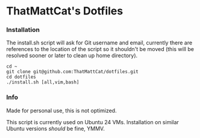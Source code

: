 # ThatMattCat's Dotfiles

### Installation

The install.sh script will ask for Git username and email, currently there are references to the location of the script so it shouldn't be moved (this will be resolved sooner or later to clean up home directory).

```
cd ~
git clone git@github.com:ThatMattCat/dotfiles.git
cd dotfiles
./install.sh [all,vim,bash]
```


### Info

Made for personal use, this is not optimized.

This script is currently used on Ubuntu 24 VMs. Installation on similar Ubuntu versions _should_ be fine, YMMV.

